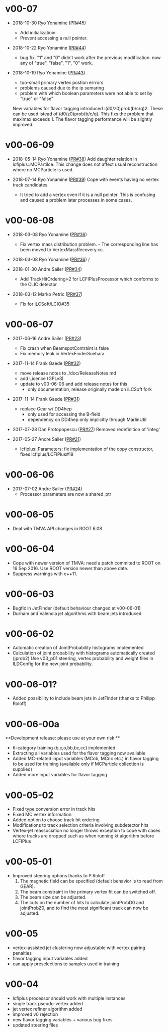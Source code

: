 # v00-07

* 2018-10-30 Ryo Yonamine ([PR#45](https://github.com/lcfiplus/LCFIPlus/pull/45))
  - Add initializatioin.
  - Prevent accessing a null pointer.

* 2018-10-22 Ryo Yonamine ([PR#44](https://github.com/lcfiplus/LCFIPlus/pull/44))
  - bug fix. "1" and "0" didn't work after the previous modification. now any of "true", "false", "1", "0" work.

* 2018-10-19 Ryo Yonamine ([PR#43](https://github.com/lcfiplus/LCFIPlus/pull/43))
  - too-small primary vertex postion errrors
  - problems caused due to the ip semaring
  - problem with which boolean parameters were not able to set by "true" or "false"
  
  New variables for flavor tagging introduced :(d0/z0)prob(b/c/q)2.
  These can be used istead of (d0/z0)prob(b/c/q).
  This fixs the problem that maximax exceeds 1.
  The flavor tagging performance will be slightly improved.

# v00-06-09

* 2018-05-14 Ryo Yonamine ([PR#38](https://github.com/lcfiplus/LCFIPlus/pull/38))
  Add daughter relation in lcfiplus::MCPartilce. This change does not affect usual reconstruction where no MCParticle is used.

* 2018-07-14 Ryo Yonamine ([PR#39](https://github.com/lcfiplus/LCFIPlus/pull/39))
  Cope with events having no vertex track candidates.
  - It tried to add a vertex even if it is a null pointer. This is confusing and caused a problem later processes in some cases.

# v00-06-08

* 2018-03-08 Ryo Yonamine ([PR#36](https://github.com/lcfiplus/LCFIPlus/pull/36))
  - Fix vertex mass distribution problem. 
        - The corresponding line has been moved to VertexMassRecovery.cc.

* 2018-03-08 Ryo Yonamine ([PR#36](https://github.com/lcfiplus/LCFIPlus/pull/36))
  /

* 2018-01-30 Andre Sailer ([PR#34](https://github.com/lcfiplus/LCFIPlus/pull/34))
  - Add TrackHitOrdering=2 for LCFIPlusProcessor which conforms to the CLIC detector

* 2018-03-12 Marko Petric ([PR#37](https://github.com/lcfiplus/LCFIPlus/pull/37))
  -  Fix for iLCSoft/LCIO#35

# v00-06-07


* 2017-06-16 Andre Sailer ([PR#23](https://github.com/lcfiplus/LCFIPlus/pull/23))
  - Fix crash when BeamspotContraint is false
  - Fix memory leak in VertexFinderSuehara

* 2017-11-14 Frank Gaede ([PR#32](https://github.com/lcfiplus/LCFIPlus/pull/32))
  - move release notes to ./doc/ReleaseNotes.md
  - add Licence (GPLv3)
  - update to v00-06-06 and add release notes for this
      - only documentation, release originally made on iLCSoft fork

* 2017-11-14 Frank Gaede ([PR#31](https://github.com/lcfiplus/LCFIPlus/pull/31))
  - replace Gear w/ DD4hep
       - only used for accessing the B-field
       - dependency on DD4hep only implicitly through MarlinUtil

* 2017-07-28 Dan Protopopescu ([PR#27](https://github.com/lcfiplus/LCFIPlus/pull/27))
  Removed redefinition of 'integ'

* 2017-05-27 Andre Sailer ([PR#21](https://github.com/lcfiplus/LCFIPlus/pull/21))
  - lcfiplus::Parameters: fix implementation of the copy constructor, fixes lcfiplus/LCFIPlus#19


# v00-06-06

* 2017-07-02 Andre Sailer ([PR#24](https://github.com/lcfiplus/LCFIPlus/pull/24))
  - Processor parameters are now a shared_ptr

# v00-06-05
- Deal with TMVA API changes in ROOT 6.08

# v00-06-04
- Cope with newer version of TMVA: need a patch commited to ROOT on 16 Sep 2016.
  Use ROOT version newer than above date.
- Suppress warnings with c++11.

# v00-06-03
- Bugfix in JetFinder (default behaviour changed at v00-06-01)
- Durham and Valencia jet algorithms with beam jets introduced

# v00-06-02
- Automatic creation of JointProbability histograms implemented
- Calculation of joint probability with histograms automatically created (jprob2)
  Use v03_p01 steering, vertex probability and weight files in ILDConfig
  for the new joint probability.

# v00-06-01?
- Added possibility to include beam jets in JetFinder (thanks to Philipp Roloff)

# v00-06-00a

**Development release: please use at your own risk **
- 6-category training (b,c,o,bb,bc,cc) implemented
- Extracting all variables used for the flavor tagging now available
- Added MC-related input variables (MCnb, MCnc etc.)
  in flavor tagging to be used for training
  (available only if MCParticle collection is supplied)
- Added more input variables for flavor tagging

# v00-05-02
- Fixed type conversion error in track hits
- Fixed MC vertex information
- Added option to choose track hit ordering
- Modifications to track selection criteria involving subdetector hits
- Vertex-jet reassociation no longer throws exception to cope with cases
  where tracks are dropped such as when running kt algorithm before LCFIPlus

# v00-05-01
- Improved steering options thanks to P.Roloff
  1) The magnetic field can be specified (default behavior is to read from GEAR).
	2) The beam constraint in the primary vertex fit can be switched off.
	3) The beam size can be adjusted.
	4) The cuts on the number of hits to calculate jointProbD0 and jointProbZ0,
	and to find the most significant track can now be adjusted.

# v00-05
- vertex-assisted jet clustering now adjustable with vertex pairing penalties
- flavor tagging input variables added
- can apply preselections to samples used in training

# v00-04
- lcfiplus processor should work with multiple instances
- single track pseudo-vertex added
- jet vertex refiner algorithm added
- improved v0 rejection
- new flavor tagging variables + various bug fixes
- updated steering files
